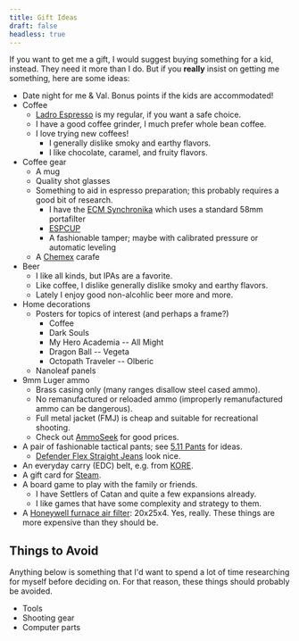 ```yaml
---
title: Gift Ideas
draft: false
headless: true
---
```


If you want to get me a gift, I would suggest buying something for a kid, instead.
They need it more than I do. But if you **really** insist on getting me something,
here are some ideas:

* Date night for me & Val. Bonus points if the kids are accommodated!
* Coffee
  * [Ladro Espresso][1] is my regular, if you want a safe choice.
  * I have a good coffee grinder, I much prefer whole bean coffee.
  * I love trying new coffees!
    * I generally dislike smoky and earthy flavors.
    * I like chocolate, caramel, and fruity flavors.
* Coffee gear
  * A mug
  * Quality shot glasses
  * Something to aid in espresso preparation; this probably requires a good bit of research.
    * I have the [ECM Synchronika][2] which uses a standard 58mm portafilter
    * [ESPCUP][3]
    * A fashionable tamper; maybe with calibrated pressure or automatic leveling
  * A [Chemex][4] carafe
* Beer
  * I like all kinds, but IPAs are a favorite.
  * Like coffee, I dislike generally dislike smoky and earthy flavors.
  * Lately I enjoy good non-alcohlic beer more and more.
* Home decorations
  * Posters for topics of interest (and perhaps a frame?)
    * Coffee
    * Dark Souls
    * My Hero Academia -- All Might
    * Dragon Ball -- Vegeta
    * Octopath Traveler -- Olberic
  * Nanoleaf panels
* 9mm Luger ammo
  * Brass casing only (many ranges disallow steel cased ammo).
  * No remanufactured or reloaded ammo (improperly remanufactured ammo can be dangerous).
  * Full metal jacket (FMJ) is cheap and suitable for recreational shooting.
  * Check out [AmmoSeek][5] for good prices.
* A pair of fashionable tactical pants; see [5.11 Pants][6] for ideas.
  * [Defender Flex Straight Jeans][7] look nice.
* An everyday carry (EDC) belt, e.g. from [KORE][8].
* A gift card for [Steam][9].
* A board game to play with the family or friends.
  * I have Settlers of Catan and quite a few expansions already.
  * I like games that have some complexity and strategy to them.
* A [Honeywell furnace air filter][10]: 20x25x4. Yes, really. These things are more expensive than they should be.

## Things to Avoid ##

Anything below is something that I'd want to spend a lot of time researching for
myself before deciding on. For that reason, these things should probably be avoided.

* Tools
* Shooting gear
* Computer parts

[1]: https://store.caffeladro.com/ladro-espresso-12oz-p2.aspx
[2]: https://www.ecm.de/en/products/details/product/Product/Details/synchronika/
[3]: https://www.espressocups.com.sg/product_info.php?cPath=34&products_id=776
[4]: https://www.chemexcoffeemaker.com/ten-cup-classic-series-coffeemaker.html
[5]: https://ammoseek.com/
[6]: https://www.511tactical.com/mens/mens-pants.html
[7]: https://www.511tactical.com/defender-flex-straight-jean-97.html
[8]: https://www.koreessentials.com/collections/all-edc-gear
[9]: https://www.steampowered.com
[10]: https://www.amazon.com/dp/B011ZFZ9E0
